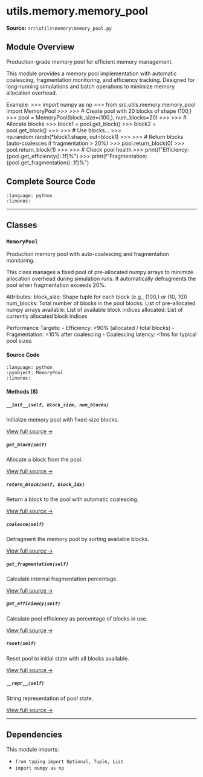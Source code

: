 # utils.memory.memory_pool

**Source:** `src\utils\memory\memory_pool.py`

## Module Overview

Production-grade memory pool for efficient memory management.

This module provides a memory pool implementation with automatic coalescing,
fragmentation monitoring, and efficiency tracking. Designed for long-running
simulations and batch operations to minimize memory allocation overhead.

Example:
    >>> import numpy as np
    >>> from src.utils.memory.memory_pool import MemoryPool
    >>>
    >>> # Create pool with 20 blocks of shape (100,)
    >>> pool = MemoryPool(block_size=(100,), num_blocks=20)
    >>>
    >>> # Allocate blocks
    >>> block1 = pool.get_block()
    >>> block2 = pool.get_block()
    >>>
    >>> # Use blocks...
    >>> np.random.randn(*block1.shape, out=block1)
    >>>
    >>> # Return blocks (auto-coalesces if fragmentation > 20%)
    >>> pool.return_block(0)
    >>> pool.return_block(1)
    >>>
    >>> # Check pool health
    >>> print(f"Efficiency: {pool.get_efficiency():.1f}%")
    >>> print(f"Fragmentation: {pool.get_fragmentation():.1f}%")

## Complete Source Code

```{literalinclude} ../../../src/utils/memory/memory_pool.py
:language: python
:linenos:
```

---

## Classes

### `MemoryPool`

Production memory pool with auto-coalescing and fragmentation monitoring.

This class manages a fixed pool of pre-allocated numpy arrays to minimize
allocation overhead during simulation runs. It automatically defragments
the pool when fragmentation exceeds 20%.

Attributes:
    block_size: Shape tuple for each block (e.g., (100,) or (10, 10))
    num_blocks: Total number of blocks in the pool
    blocks: List of pre-allocated numpy arrays
    available: List of available block indices
    allocated: List of currently allocated block indices

Performance Targets:
    - Efficiency: >90% (allocated / total blocks)
    - Fragmentation: <10% after coalescing
    - Coalescing latency: <1ms for typical pool sizes

#### Source Code

```{literalinclude} ../../../src/utils/memory/memory_pool.py
:language: python
:pyobject: MemoryPool
:linenos:
```

#### Methods (8)

##### `__init__(self, block_size, num_blocks)`

Initialize memory pool with fixed-size blocks.

[View full source →](#method-memorypool-__init__)

##### `get_block(self)`

Allocate a block from the pool.

[View full source →](#method-memorypool-get_block)

##### `return_block(self, block_idx)`

Return a block to the pool with automatic coalescing.

[View full source →](#method-memorypool-return_block)

##### `coalesce(self)`

Defragment the memory pool by sorting available blocks.

[View full source →](#method-memorypool-coalesce)

##### `get_fragmentation(self)`

Calculate internal fragmentation percentage.

[View full source →](#method-memorypool-get_fragmentation)

##### `get_efficiency(self)`

Calculate pool efficiency as percentage of blocks in use.

[View full source →](#method-memorypool-get_efficiency)

##### `reset(self)`

Reset pool to initial state with all blocks available.

[View full source →](#method-memorypool-reset)

##### `__repr__(self)`

String representation of pool state.

[View full source →](#method-memorypool-__repr__)

---

## Dependencies

This module imports:

- `from typing import Optional, Tuple, List`
- `import numpy as np`

